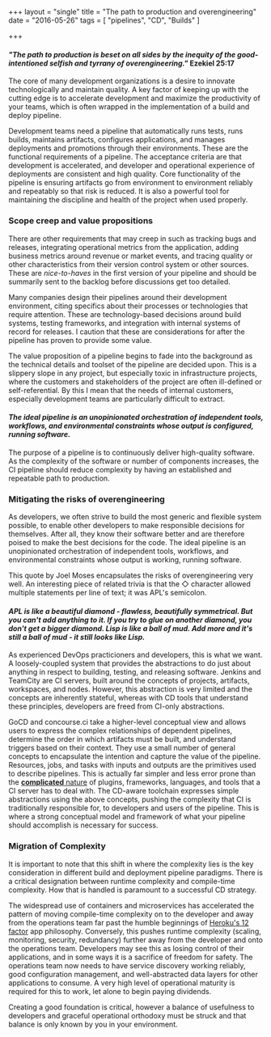 +++
layout = "single"
title = "The path to production and overengineering"
date = "2016-05-26"
tags = [
  "pipelines",
  "CD",
  "Builds"
  ]

+++

#### *"The path to production is beset on all sides by the inequity of the good-intentioned selfish and tyrrany of overengineering."* Ezekiel 25:17

The core of many development organizations is a desire to innovate technologically and maintain quality. A key factor of keeping up with the cutting edge is to accelerate development and maximize the productivity of your teams, which is often wrapped in the implementation of a build and deploy pipeline.

Development teams need a pipeline that automatically runs tests, runs builds, maintains artifacts, configures applications, and manages deployments and promotions through their environments. These are the functional requirements of a pipeline. The acceptance criteria are that development is accelerated, and developer and operational experience of deployments are consistent and high quality. Core functionality of the pipeline is ensuring artifacts go from environment to environment reliably and repeatably so that risk is reduced. It is also a powerful tool for maintaining the discipline and health of the project when used properly.

### Scope creep and value propositions

There are other requirements that may creep in such as tracking bugs and releases, integrating operational metrics from the application, adding business metrics around revenue or market events, and tracing quality or other characteristics from their version control system or other sources. These are *nice-to-haves* in the first version of your pipeline and should be summarily sent to the backlog before discussions get too detailed.

Many companies design their pipelines around their development environment, citing specifics about their processes or technologies that require attention. These are technology-based decisions around build systems, testing frameworks, and integration with internal systems of record for releases. I caution that these are considerations for after the pipeline has proven to provide some value.

The value proposition of a pipeline begins to fade into the background as the technical details and toolset of the pipeline are decided upon. This is a slippery slope in any project, but especially toxic in infrastructure projects, where the customers and stakeholders of the project are often ill-defined or self-referential. By this I mean that the needs of internal customers, especially development teams are particularly difficult to extract.

#### *The ideal pipeline is an unopinionated orchestration of independent tools, workflows, and environmental constraints whose output is configured, running software.*

The purpose of a pipeline is to continuously deliver high-quality software. As the complexity of the software or number of components increases, the CI pipeline should reduce complexity by having an established and repeatable path to production.

### Mitigating the risks of overengineering

As developers, we often strive to build the most generic and flexible system possible, to enable other developers to make responsible decisions for themselves. After all, they know their software better and are therefore poised to make the best decisions for the code. The ideal pipeline is an unopinionated orchestration of independent tools, workflows, and environmental constraints whose output is working, running software.

This quote by Joel Moses encapsulates the risks of overengineering very well. An interesting piece of related trivia is that the ◇ character allowed multiple statements per line of text; it was APL's semicolon.

#### *APL is like a beautiful diamond - flawless, beautifully symmetrical. But you can't add anything to it. If you try to glue on another diamond, you don't get a bigger diamond. Lisp is like a ball of mud. Add more and it's still a ball of mud - it still looks like Lisp.*

As experienced DevOps practicioners and developers, this is what we want. A loosely-coupled system that provides the abstractions to do just about anything in respect to building, testing, and releasing software. Jenkins and TeamCity are CI servers, built around the concepts of projects, artifacts, workspaces, and nodes. However, this abstraction is very limited and the concepts are inherently stateful, whereas with CD tools that understand these principles, developers are freed from CI-only abstractions.

GoCD and concourse.ci take a higher-level conceptual view and allows users to express the complex relationships of dependent pipelines, determine the order in which artifacts must be built, and understand triggers based on their context. They use a small number of general concepts to encapsulate the intention and capture the value of the pipeline. Resources, jobs, and tasks with inputs and outputs are the primitives used to describe pipelines. This is actually far simpler and less error prone than the [**complicated** nature](https://larrycuban.wordpress.com/2010/06/08/the-difference-between-complicated-and-complex-matters/) of plugins, frameworks, languages, and tools that a CI server has to deal with. The CD-aware toolchain expresses simple abstractions using the above concepts, pushing the complexity that CI is traditionally responsible for, to developers and users of the pipeline. This is where a strong conceptual model and framework of what your pipeline should accomplish is necessary for success.

### Migration of Complexity
It is important to note that this shift in where the complexity lies is the key consideration in different build and deployment pipeline paradigms. There is a critical designation between runtime complexity and compile-time complexity. How that is handled is paramount to a successful CD strategy.

The widespread use of containers and microservices has accelerated the pattern of moving compile-time complexity on to the developer and away from the operations team far past the humble beginnings of [Heroku's 12 factor](http://12factor.net) app philosophy. Conversely, this pushes runtime complexity (scaling, monitoring, security, redundancy) further away from the developer and onto the operations team. Developers may see this as losing control of their applications, and in some ways it is a sacrifice of freedom for safety. The operations team now needs to have service discovery working reliably, good configuration management, and well-abstracted data layers for other applications to consume. A very high level of operational maturity is required for this to work, let alone to begin paying dividends.

Creating a good foundation is critical, however a balance of usefulness to developers and graceful operational orthodoxy must be struck and that balance is only known by you in your environment.

